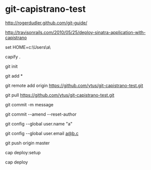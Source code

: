 git-capistrano-test
===================

http://rogerdudler.github.com/git-guide/

http://travisonrails.com/2010/05/25/deploy-sinatra-application-with-capistrano

set HOME=c:\Users\a\

capify .

git init

git add *

git remote add origin https://github.com/ytus/git-capistrano-test.git

git pull https://github.com/ytus/git-capistrano-test.git

git commit -m message

git commit --amend --reset-author

git config --global user.name "a"

git config --global user.email a@b.c

git push origin master

cap deploy:setup

cap deploy